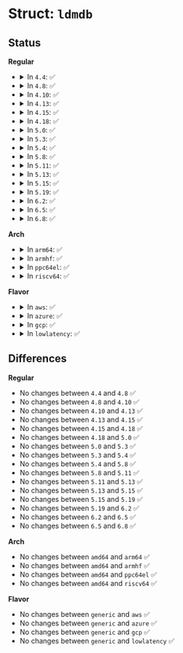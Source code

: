 # Struct: <code>ldmdb</code>

## Status
<b>Regular</b>
<ul>
<li>
<details>
<summary>In <code>4.4</code>: ✅</summary>

```c
struct ldmdb {
    struct privhead ph;
    struct tocblock toc;
    struct vmdb vm;
    struct list_head v_dgrp;
    struct list_head v_disk;
    struct list_head v_volu;
    struct list_head v_comp;
    struct list_head v_part;
};
```
</details>
</li>
<li>
<details>
<summary>In <code>4.8</code>: ✅</summary>

```c
struct ldmdb {
    struct privhead ph;
    struct tocblock toc;
    struct vmdb vm;
    struct list_head v_dgrp;
    struct list_head v_disk;
    struct list_head v_volu;
    struct list_head v_comp;
    struct list_head v_part;
};
```
</details>
</li>
<li>
<details>
<summary>In <code>4.10</code>: ✅</summary>

```c
struct ldmdb {
    struct privhead ph;
    struct tocblock toc;
    struct vmdb vm;
    struct list_head v_dgrp;
    struct list_head v_disk;
    struct list_head v_volu;
    struct list_head v_comp;
    struct list_head v_part;
};
```
</details>
</li>
<li>
<details>
<summary>In <code>4.13</code>: ✅</summary>

```c
struct ldmdb {
    struct privhead ph;
    struct tocblock toc;
    struct vmdb vm;
    struct list_head v_dgrp;
    struct list_head v_disk;
    struct list_head v_volu;
    struct list_head v_comp;
    struct list_head v_part;
};
```
</details>
</li>
<li>
<details>
<summary>In <code>4.15</code>: ✅</summary>

```c
struct ldmdb {
    struct privhead ph;
    struct tocblock toc;
    struct vmdb vm;
    struct list_head v_dgrp;
    struct list_head v_disk;
    struct list_head v_volu;
    struct list_head v_comp;
    struct list_head v_part;
};
```
</details>
</li>
<li>
<details>
<summary>In <code>4.18</code>: ✅</summary>

```c
struct ldmdb {
    struct privhead ph;
    struct tocblock toc;
    struct vmdb vm;
    struct list_head v_dgrp;
    struct list_head v_disk;
    struct list_head v_volu;
    struct list_head v_comp;
    struct list_head v_part;
};
```
</details>
</li>
<li>
<details>
<summary>In <code>5.0</code>: ✅</summary>

```c
struct ldmdb {
    struct privhead ph;
    struct tocblock toc;
    struct vmdb vm;
    struct list_head v_dgrp;
    struct list_head v_disk;
    struct list_head v_volu;
    struct list_head v_comp;
    struct list_head v_part;
};
```
</details>
</li>
<li>
<details>
<summary>In <code>5.3</code>: ✅</summary>

```c
struct ldmdb {
    struct privhead ph;
    struct tocblock toc;
    struct vmdb vm;
    struct list_head v_dgrp;
    struct list_head v_disk;
    struct list_head v_volu;
    struct list_head v_comp;
    struct list_head v_part;
};
```
</details>
</li>
<li>
<details>
<summary>In <code>5.4</code>: ✅</summary>

```c
struct ldmdb {
    struct privhead ph;
    struct tocblock toc;
    struct vmdb vm;
    struct list_head v_dgrp;
    struct list_head v_disk;
    struct list_head v_volu;
    struct list_head v_comp;
    struct list_head v_part;
};
```
</details>
</li>
<li>
<details>
<summary>In <code>5.8</code>: ✅</summary>

```c
struct ldmdb {
    struct privhead ph;
    struct tocblock toc;
    struct vmdb vm;
    struct list_head v_dgrp;
    struct list_head v_disk;
    struct list_head v_volu;
    struct list_head v_comp;
    struct list_head v_part;
};
```
</details>
</li>
<li>
<details>
<summary>In <code>5.11</code>: ✅</summary>

```c
struct ldmdb {
    struct privhead ph;
    struct tocblock toc;
    struct vmdb vm;
    struct list_head v_dgrp;
    struct list_head v_disk;
    struct list_head v_volu;
    struct list_head v_comp;
    struct list_head v_part;
};
```
</details>
</li>
<li>
<details>
<summary>In <code>5.13</code>: ✅</summary>

```c
struct ldmdb {
    struct privhead ph;
    struct tocblock toc;
    struct vmdb vm;
    struct list_head v_dgrp;
    struct list_head v_disk;
    struct list_head v_volu;
    struct list_head v_comp;
    struct list_head v_part;
};
```
</details>
</li>
<li>
<details>
<summary>In <code>5.15</code>: ✅</summary>

```c
struct ldmdb {
    struct privhead ph;
    struct tocblock toc;
    struct vmdb vm;
    struct list_head v_dgrp;
    struct list_head v_disk;
    struct list_head v_volu;
    struct list_head v_comp;
    struct list_head v_part;
};
```
</details>
</li>
<li>
<details>
<summary>In <code>5.19</code>: ✅</summary>

```c
struct ldmdb {
    struct privhead ph;
    struct tocblock toc;
    struct vmdb vm;
    struct list_head v_dgrp;
    struct list_head v_disk;
    struct list_head v_volu;
    struct list_head v_comp;
    struct list_head v_part;
};
```
</details>
</li>
<li>
<details>
<summary>In <code>6.2</code>: ✅</summary>

```c
struct ldmdb {
    struct privhead ph;
    struct tocblock toc;
    struct vmdb vm;
    struct list_head v_dgrp;
    struct list_head v_disk;
    struct list_head v_volu;
    struct list_head v_comp;
    struct list_head v_part;
};
```
</details>
</li>
<li>
<details>
<summary>In <code>6.5</code>: ✅</summary>

```c
struct ldmdb {
    struct privhead ph;
    struct tocblock toc;
    struct vmdb vm;
    struct list_head v_dgrp;
    struct list_head v_disk;
    struct list_head v_volu;
    struct list_head v_comp;
    struct list_head v_part;
};
```
</details>
</li>
<li>
<details>
<summary>In <code>6.8</code>: ✅</summary>

```c
struct ldmdb {
    struct privhead ph;
    struct tocblock toc;
    struct vmdb vm;
    struct list_head v_dgrp;
    struct list_head v_disk;
    struct list_head v_volu;
    struct list_head v_comp;
    struct list_head v_part;
};
```
</details>
</li>
</ul>
<b>Arch</b>
<ul>
<li>
<details>
<summary>In <code>arm64</code>: ✅</summary>

```c
struct ldmdb {
    struct privhead ph;
    struct tocblock toc;
    struct vmdb vm;
    struct list_head v_dgrp;
    struct list_head v_disk;
    struct list_head v_volu;
    struct list_head v_comp;
    struct list_head v_part;
};
```
</details>
</li>
<li>
<details>
<summary>In <code>armhf</code>: ✅</summary>

```c
struct ldmdb {
    struct privhead ph;
    struct tocblock toc;
    struct vmdb vm;
    struct list_head v_dgrp;
    struct list_head v_disk;
    struct list_head v_volu;
    struct list_head v_comp;
    struct list_head v_part;
};
```
</details>
</li>
<li>
<details>
<summary>In <code>ppc64el</code>: ✅</summary>

```c
struct ldmdb {
    struct privhead ph;
    struct tocblock toc;
    struct vmdb vm;
    struct list_head v_dgrp;
    struct list_head v_disk;
    struct list_head v_volu;
    struct list_head v_comp;
    struct list_head v_part;
};
```
</details>
</li>
<li>
<details>
<summary>In <code>riscv64</code>: ✅</summary>

```c
struct ldmdb {
    struct privhead ph;
    struct tocblock toc;
    struct vmdb vm;
    struct list_head v_dgrp;
    struct list_head v_disk;
    struct list_head v_volu;
    struct list_head v_comp;
    struct list_head v_part;
};
```
</details>
</li>
</ul>
<b>Flavor</b>
<ul>
<li>
<details>
<summary>In <code>aws</code>: ✅</summary>

```c
struct ldmdb {
    struct privhead ph;
    struct tocblock toc;
    struct vmdb vm;
    struct list_head v_dgrp;
    struct list_head v_disk;
    struct list_head v_volu;
    struct list_head v_comp;
    struct list_head v_part;
};
```
</details>
</li>
<li>
<details>
<summary>In <code>azure</code>: ✅</summary>

```c
struct ldmdb {
    struct privhead ph;
    struct tocblock toc;
    struct vmdb vm;
    struct list_head v_dgrp;
    struct list_head v_disk;
    struct list_head v_volu;
    struct list_head v_comp;
    struct list_head v_part;
};
```
</details>
</li>
<li>
<details>
<summary>In <code>gcp</code>: ✅</summary>

```c
struct ldmdb {
    struct privhead ph;
    struct tocblock toc;
    struct vmdb vm;
    struct list_head v_dgrp;
    struct list_head v_disk;
    struct list_head v_volu;
    struct list_head v_comp;
    struct list_head v_part;
};
```
</details>
</li>
<li>
<details>
<summary>In <code>lowlatency</code>: ✅</summary>

```c
struct ldmdb {
    struct privhead ph;
    struct tocblock toc;
    struct vmdb vm;
    struct list_head v_dgrp;
    struct list_head v_disk;
    struct list_head v_volu;
    struct list_head v_comp;
    struct list_head v_part;
};
```
</details>
</li>
</ul>

## Differences
<b>Regular</b>
<ul>
<li>
No changes between <code>4.4</code> and <code>4.8</code> ✅
</li>
<li>
No changes between <code>4.8</code> and <code>4.10</code> ✅
</li>
<li>
No changes between <code>4.10</code> and <code>4.13</code> ✅
</li>
<li>
No changes between <code>4.13</code> and <code>4.15</code> ✅
</li>
<li>
No changes between <code>4.15</code> and <code>4.18</code> ✅
</li>
<li>
No changes between <code>4.18</code> and <code>5.0</code> ✅
</li>
<li>
No changes between <code>5.0</code> and <code>5.3</code> ✅
</li>
<li>
No changes between <code>5.3</code> and <code>5.4</code> ✅
</li>
<li>
No changes between <code>5.4</code> and <code>5.8</code> ✅
</li>
<li>
No changes between <code>5.8</code> and <code>5.11</code> ✅
</li>
<li>
No changes between <code>5.11</code> and <code>5.13</code> ✅
</li>
<li>
No changes between <code>5.13</code> and <code>5.15</code> ✅
</li>
<li>
No changes between <code>5.15</code> and <code>5.19</code> ✅
</li>
<li>
No changes between <code>5.19</code> and <code>6.2</code> ✅
</li>
<li>
No changes between <code>6.2</code> and <code>6.5</code> ✅
</li>
<li>
No changes between <code>6.5</code> and <code>6.8</code> ✅
</li>
</ul>
<b>Arch</b>
<ul>
<li>
No changes between <code>amd64</code> and <code>arm64</code> ✅
</li>
<li>
No changes between <code>amd64</code> and <code>armhf</code> ✅
</li>
<li>
No changes between <code>amd64</code> and <code>ppc64el</code> ✅
</li>
<li>
No changes between <code>amd64</code> and <code>riscv64</code> ✅
</li>
</ul>
<b>Flavor</b>
<ul>
<li>
No changes between <code>generic</code> and <code>aws</code> ✅
</li>
<li>
No changes between <code>generic</code> and <code>azure</code> ✅
</li>
<li>
No changes between <code>generic</code> and <code>gcp</code> ✅
</li>
<li>
No changes between <code>generic</code> and <code>lowlatency</code> ✅
</li>
</ul>

